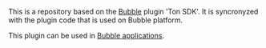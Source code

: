 This is a repository based on the [Bubble](https://bubble.io) plugin 'Ton SDK'. It is syncronyzed with the plugin code that is used on Bubble platform.

This plugin can be used in [Bubble applications](https://bubble.io).
